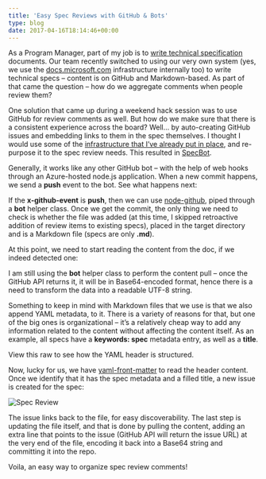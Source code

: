 ```yaml
---
title: 'Easy Spec Reviews with GitHub & Bots'
type: blog
date: 2017-04-16T18:14:46+00:00
---
```

As a Program Manager, part of my job is to [write technical specification][1] documents. Our team recently switched to using our very own system (yes, we use the [docs.microsoft.com][2] infrastructure internally too) to write technical specs &#8211; content is on GitHub and Markdown-based. As part of that came the question &#8211; how do we aggregate comments when people review them?

One solution that came up during a weekend hack session was to use GitHub for review comments as well. But how do we make sure that there is a consistent experience across the board? Well&#8230; by auto-creating GitHub issues and embedding links to them in the spec themselves. I thought I would use some of the [infrastructure that I&#8217;ve already put in place][3], and re-purpose it to the spec review needs. This resulted in [SpecBot][4].

Generally, it works like any other GitHub bot &#8211; with the help of web hooks through an Azure-hosted node.js application. When a new commit happens, we send a **push** event to the bot. See what happens next:

If the **x-github-event** is **push**, then we can use [node-github][5], piped through a **bot** helper class. Once we get the commit, the only thing we need to check is whether the file was added (at this time, I skipped retroactive addition of review items to existing specs), placed in the target directory and is a Markdown file (specs are only **.md**).

At this point, we need to start reading the content from the doc, if we indeed detected one:

I am still using the **bot** helper class to perform the content pull &#8211; once the GitHub API returns it, it will be in Base64-encoded format, hence there is a need to transform the data into a readable UTF-8 string.

Something to keep in mind with Markdown files that we use is that we also append YAML metadata, to it. There is a variety of reasons for that, but one of the big ones is organizational &#8211; it&#8217;s a relatively cheap way to add any information related to the content without affecting the content itself. As an example, all specs have a **keywords: spec** metadata entry, as well as a **title**.
  
View this raw to see how the YAML header is structured.

Now, lucky for us, we have [yaml-front-matter][6] to read the header content. Once we identify that it has the spec metadata and a filled title, a new issue is created for the spec:

![Spec Review](/images/postmedia/easy-spec-reviews-with-github-bots/specreview.png)

The issue links back to the file, for easy discoverability. The last step is updating the file itself, and that is done by pulling the content, adding an extra line that points to the issue (GitHub API will return the issue URL) at the very end of the file, encoding it back into a Base64 string and committing it into the repo.

Voila, an easy way to organize spec review comments!

 [1]: https://softwareengineering.stackexchange.com/questions/179554/what-is-the-difference-between-technical-specifications-and-design-documents
 [2]: https://docs.microsoft.com
 [3]: https://www.dennisdel.com/content-validation-bot-github/
 [4]: https://github.com/dend/specbot
 [5]: https://kaizensoze.github.io/node-github/
 [6]: https://www.npmjs.com/package/yaml-front-matter